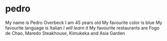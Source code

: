 # pedro
My name is Pedro Overbeck
I am 45 years old
My favourite color is blue
My favourite language is Italian *I will learn it*
My favourite restaurants are Fogo de Chao, Maredo Steakhouse, Kimukeka and Asia Garden
